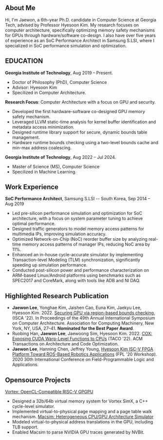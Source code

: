 ## About Me
Hi, I'm Jaewon, a 6th-year Ph.D. candidate in Computer Science at Georgia Tech, advised by Professor Hyesoon Kim. 
My research focuses on computer architecture, specifically optimizing memory safety mechanisms for GPUs through hardware/software co-design.
I also have over five years of experience as an SoC Performance Architect in Samsung S.LSI, where I specialized in SoC performance simulation and optimization.

## EDUCATION
**Georgia Institute of Technology**, Aug 2019 – Present.
- Doctor of Philosophy (PhD), Computer Science
- Advisor: Hyesoon Kim
- Specilized in Computer Architecture.

**Research Focus**: Computer Architecture with a focus on GPU and security.
  - Developed the first hardware-software co-designed GPU memory safety mechanism.
  - Leveraged LLVM static-time analysis for kernel buffer identification and metadata access minimization.
  - Designed runtime library support for secure, dynamic bounds table management.
  - Hardware runtime bounds checking using a two-level bounds cache and min-max address coalescing.

**Georgia Institute of Technology**, Aug 2022 – Jul 2024.
  - Master of Science (MS), Computer Science
  - Specilized in Machine Learning.

## Work Experience
**SoC Performance Architect**, Samsung S.LSI -- South Korea, Sep 2014 – Aug 2019
- Led pre-silicon performance simulation and optimization for SoC architecture, with a focus on system parameter tuning to achieve optimal performance.
- Designed traffic generators to model memory access patterns for multimedia IPs, improving simulation accuracy.
- Optimized Network-on-Chip (NoC) reorder buffer size by analyzing real-time memory access patterns of manager IPs, reducing NoC area by 11%.
- Enhanced an in-house cycle-accurate simulator by implementing Transaction-level Modeling (TLM) synchronization, significantly speeding up simulation performance.
- Conducted post-silicon power and performance characterization on ARM-based Linux/Android platforms using benchmarks such as SPEC2017 and CoreMark, along with tools like ADB and NI DAQ.

## Highlighted Research Publication
- **Jaewon Lee**, Yonghae Kim, Jaishen Cao, Euna Kim, Jaekyu Lee, Hyesoon Kim. 2022. [Securing GPU via region-based bounds checking.](https://dl.acm.org/doi/abs/10.1145/3470496.3527420) (ISCA '22). In Proceedings of the 49th Annual International Symposium on Computer Architecture. Association for Computing Machinery, New York, NY, USA, 27–41. **Nominated for the Best Paper Award**.
- Ruobing Han, **Jaewon Lee**, Jaewoong Sim, Hyesoon Kim. 2022. [COX: Exposing CUDA Warp-Level Functions to CPUs](https://dl.acm.org/doi/full/10.1145/3554736) (TACO '22). ACM Transactions on Architecture and Code Optimization.
- **Jaewon Lee**, Hanning Chen, Jeffrey Young, [Hyesoon Kim ISC-V FPGA Platform Toward ROS-Based Robotics Applications](https://ieeexplore.ieee.org/abstract/document/9221616) (FPL '20 Workshop). 2020 30th International Conference on Field-Programmable Logic and Applications.

## Opensource Projects
[Vortex: OpenCL-Compatible RISC-V GPGPU](https://vortex.cc.gatech.edu)
- Designed a 32b/64b virtual memory system for Vortex SimX, a C++ cycle-level simulator.
- Implemented virtual-to-physical page mapping and a page table walk mechanism.
[Macsim: Heterogeneous CPU/GPU Architecture Simulator](https://github.com/gthparch/macsim/)
- Modeled virtual-to-physical address translations in the GPU, including TLB support.
- Enabled Macsim to parse NVIDIA GPU traces generated by NVBit.
